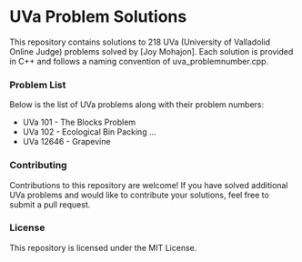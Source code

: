 # UVa Problem Solutions
This repository contains solutions to 218 UVa (University of Valladolid Online Judge) problems solved by [Joy Mohajon]. Each solution is provided in C++ and follows a naming convention of uva_problemnumber.cpp.

### Problem List
Below is the list of UVa problems along with their problem numbers:

* UVa 101 - The Blocks Problem
* UVa 102 - Ecological Bin Packing
  ...
* UVa 12646 - Grapevine
  
### Contributing
Contributions to this repository are welcome! If you have solved additional UVa problems and would like to contribute your solutions, feel free to submit a pull request.

### License
This repository is licensed under the MIT License.
